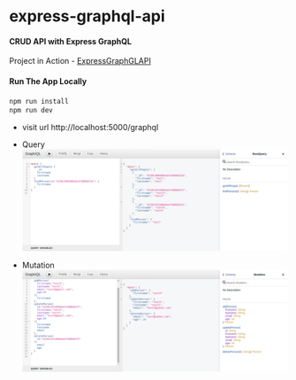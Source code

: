 # express-graphql-api

#### CRUD API with Express GraphQL

Project in Action - [ExpressGraphGLAPI](https://www.jobify.live/)

#### Run The App Locally

```sh
npm run install
npm run dev
```

- visit url http://localhost:5000/graphql

- Query
![ExpressGraphGLAPI](screenshots/query.png)

- Mutation
![ExpressGraphGLAPI](screenshots/mutation.png)
